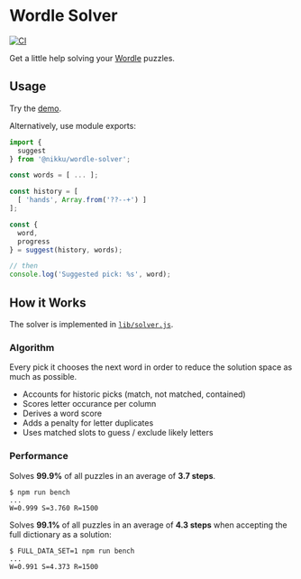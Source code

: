 # Wordle Solver

[![CI](https://github.com/nikku/wordle-solver/actions/workflows/CI.yml/badge.svg)](https://github.com/nikku/wordle-solver/actions/workflows/CI.yml)

Get a little help solving your [Wordle](https://www.nytimes.com/games/wordle/index.html) puzzles. 


## Usage

Try the [demo](https://cdn.statically.io/gh/nikku/wordle-solver/v0.0.7/demo/index.html).

Alternatively, use module exports:

```javascript
import {
  suggest
} from '@nikku/wordle-solver';

const words = [ ... ];

const history = [
  [ 'hands', Array.from('??--+') ]
];

const {
  word,
  progress
} = suggest(history, words);

// then
console.log('Suggested pick: %s', word);
```


## How it Works

The solver is implemented in [`lib/solver.js`](./lib/solver.js).

### Algorithm

Every pick it chooses the next word in order to reduce the solution space as much as possible.

* Accounts for historic picks (match, not matched, contained)
* Scores letter occurance per column
* Derives a word score
* Adds a penalty for letter duplicates
* Uses matched slots to guess / exclude likely letters

### Performance

Solves __99.9%__ of all puzzles in an average of __3.7 steps__.

```
$ npm run bench
...
W=0.999 S=3.760 R=1500
```

Solves __99.1%__ of all puzzles in an average of __4.3 steps__ when accepting the full dictionary as a solution:

```
$ FULL_DATA_SET=1 npm run bench
...
W=0.991 S=4.373 R=1500
